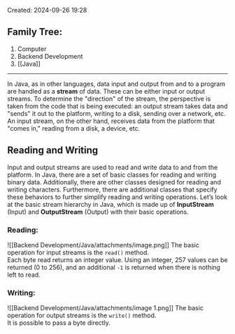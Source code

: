 Created: 2024-09-26 19:28
## Family Tree:
1. Computer
2. Backend Development
3. [[Java]]
-- -
In Java, as in other languages, data input and output from and to a program are handled as a **stream** of data. These can be either input or output streams. To determine the "direction" of the stream, the perspective is taken from the code that is being executed: an output stream takes data and "sends" it out to the platform, writing to a disk, sending over a network, etc. An input stream, on the other hand, receives data from the platform that "comes in," reading from a disk, a device, etc.
## Reading and Writing
Input and output streams are used to read and write data to and from the platform. In Java, there are a set of basic classes for reading and writing binary data. Additionally, there are other classes designed for reading and writing characters. Furthermore, there are additional classes that specify these behaviors to further simplify reading and writing operations.
Let’s look at the basic stream hierarchy in Java, which is made up of **InputStream** (Input) and **OutputStream** (Output) with their basic operations.
### Reading:
![[Backend Development/Java/attachments/image.png]]
The basic operation for input streams is the `read()` method.  
Each byte read returns an integer value. Using an integer, 257 values can be returned (0 to 256), and an additional `-1` is returned when there is nothing left to read.
### Writing:
![[Backend Development/Java/attachments/image 1.png]]
The basic operation for output streams is the `write()` method.  
It is possible to pass a byte directly.